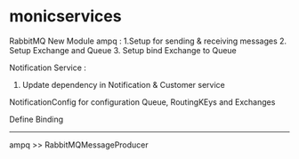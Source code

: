 # monicservices

RabbitMQ
New Module ampq : 
1.Setup for sending & receiving messages
2. Setup  Exchange and Queue
3. Setup bind Exchange to Queue

Notification Service : 
1. Update dependency in Notification & Customer service

NotificationConfig for configuration Queue, RoutingKEys and Exchanges

Define Binding


---
ampq >> RabbitMQMessageProducer

